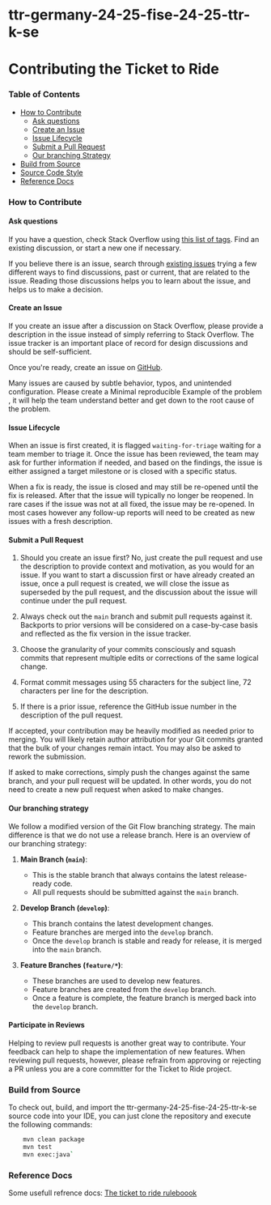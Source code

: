 # ttr-germany-24-25-fise-24-25-ttr-k-se
# Contributing  the Ticket to Ride

### Table of Contents

* [How to Contribute](#how-to-contribute)
  * [Ask questions](#ask-questions)
  * [Create an Issue](#create-an-issue)
  * [Issue Lifecycle](#issue-lifecycle)
  * [Submit a Pull Request](#submit-a-pull-request)
  * [Our branching Strategy](#our-branching-strategy)
* [Build from Source](#build-from-source)
* [Source Code Style](#source-code-style)
* [Reference Docs](#reference-docs)


### How to Contribute

#### Ask questions

If you have a question, check Stack Overflow using
[this list of tags](https://stackoverflow.com/questions/tagged/ticket-to-ride). Find an existing discussion, or start a new one if necessary.

If you believe there is an issue, search through
[existing issues](https://github.com/pns-si3-projects/ttr-germany-24-25-fise-24-25-ttr-k-se/issues) trying a few different ways to find discussions, past or current, that are related to the issue.
Reading those discussions helps you to learn about the issue, and helps us to make a
decision.


#### Create an Issue

If you create an issue after a discussion on Stack Overflow, please provide a description
in the issue instead of simply referring to Stack Overflow. The issue tracker is an
important place of record for design discussions and should be self-sufficient.

Once you're ready, create an issue on [GitHub](https://github.com/pns-si3-projects/ttr-germany-24-25-fise-24-25-ttr-k-se).

Many issues are caused by subtle behavior, typos, and unintended configuration. Please create a Minimal reproducible Example of the problem , it will help the team understand better and get down to the root cause of the problem.


#### Issue Lifecycle

When an issue is first created, it is flagged `waiting-for-triage` waiting for a team
member to triage it. Once the issue has been reviewed, the team may ask for further
information if needed, and based on the findings, the issue is either assigned a target
milestone or is closed with a specific status.

When a fix is ready, the issue is closed and may still be re-opened until the fix is
released. After that the issue will typically no longer be reopened. In rare cases if the
issue was not at all fixed, the issue may be re-opened. In most cases however any
follow-up reports will need to be created as new issues with a fresh description.


#### Submit a Pull Request

1. Should you create an issue first? No, just create the pull request and use the
description to provide context and motivation, as you would for an issue. If you want
to start a discussion first or have already created an issue, once a pull request is
created, we will close the issue as superseded by the pull request, and the discussion
about the issue will continue under the pull request.

2. Always check out the `main` branch and submit pull requests against it.
Backports to prior versions will be considered on a case-by-case basis and reflected as
the fix version in the issue tracker.

3. Choose the granularity of your commits consciously and squash commits that represent
multiple edits or corrections of the same logical change.

4. Format commit messages using 55 characters for the subject line, 72 characters per line
for the description.

5. If there is a prior issue, reference the GitHub issue number in the description of the
pull request.

If accepted, your contribution may be heavily modified as needed prior to merging.
You will likely retain author attribution for your Git commits granted that the bulk of
your changes remain intact. You may also be asked to rework the submission.

If asked to make corrections, simply push the changes against the same branch, and your
pull request will be updated. In other words, you do not need to create a new pull request
when asked to make changes.


#### Our branching strategy
We follow a modified version of the Git Flow branching strategy. The main difference is that we do not use a release branch. Here is an overview of our branching strategy:

1. **Main Branch (`main`)**:
   - This is the stable branch that always contains the latest release-ready code.
   - All pull requests should be submitted against the `main` branch.

2. **Develop Branch (`develop`)**:
   - This branch contains the latest development changes.
   - Feature branches are merged into the `develop` branch.
   - Once the `develop` branch is stable and ready for release, it is merged into the `main` branch.

3. **Feature Branches (`feature/*`)**:
   - These branches are used to develop new features.
   - Feature branches are created from the `develop` branch.
   - Once a feature is complete, the feature branch is merged back into the `develop` branch.



#### Participate in Reviews

Helping to review pull requests is another great way to contribute. Your feedback
can help to shape the implementation of new features. When reviewing pull requests,
however, please refrain from approving or rejecting a PR unless you are a core
committer for the Ticket to Ride project.

### Build from Source

To check out, build, and import the ttr-germany-24-25-fise-24-25-ttr-k-se source code into your IDE, you can just clone the repository and execute the following commands:
```sh
    mvn clean package
    mvn test
    mvn exec:java`
```

### Reference Docs
Some usefull refrence docs:
[The ticket to ride ruleboook](https://cdn.1j1ju.com/medias/2c/f9/7f-ticket-to-ride-rulebook.pdf)
